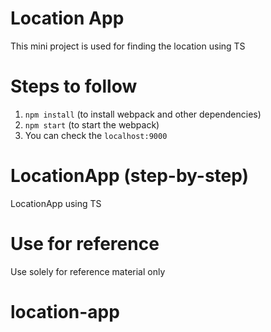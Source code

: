 # Location App

This mini project is used for finding the location using TS

# Steps to follow

1. `npm install` (to install webpack and other dependencies)
2. `npm start` (to start the webpack)
3. You can check the `localhost:9000`

# LocationApp (step-by-step)

LocationApp using TS

# Use for reference

Use solely for reference material only
# location-app
